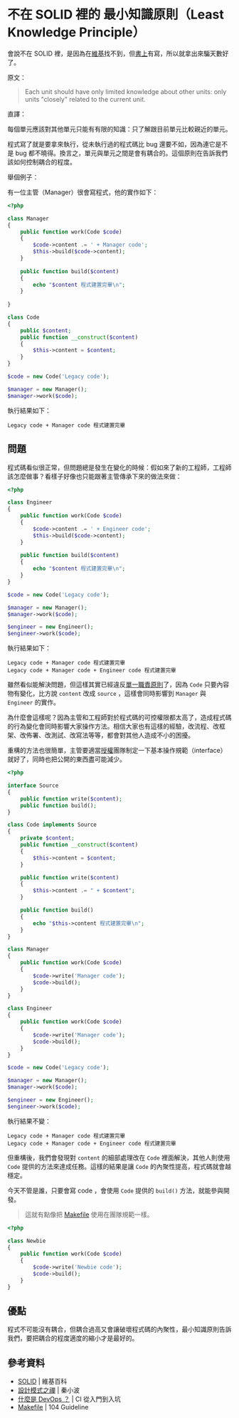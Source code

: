 # 不在 SOLID 裡的 最小知識原則（Least Knowledge Principle）

會說不在 SOLID 裡，是因為在[維基][SOLID]找不到，但[書上][設計模式之禪]有寫，所以就拿出來騙天數好了。

原文：

> Each unit should have only limited knowledge about other units: only units "closely" related to the current unit.

直譯：

每個單元應該對其他單元只能有有限的知識：只了解跟目前單元比較親近的單元。

程式寫了就是要拿來執行，從未執行過的程式碼比 bug 還要不如，因為連它是不是 bug 都不曉得。換言之，單元與單元之間是會有耦合的。這個原則在告訴我們該如何控制耦合的程度。

舉個例子：

有一位主管（Manager）很會寫程式，他的實作如下：

```php
<?php

class Manager
{
    public function work(Code $code)
    {
        $code->content .= ' + Manager code';
        $this->build($code->content);
    }
    
    public function build($content)
    {
        echo "$content 程式建置完畢\n";
    }
    
}

class Code
{
    public $content;
    public function __construct($content)
    {
        $this->content = $content;
    }
}

$code = new Code('Legacy code');

$manager = new Manager();
$manager->work($code);
```

執行結果如下：

```
Legacy code + Manager code 程式建置完畢
```

## 問題

程式碼看似很正常，但問題總是發生在變化的時候：假如來了新的工程師，工程師該怎麼做事？看樣子好像也只能跟著主管傳承下來的做法來做：

```php
<?php

class Engineer
{
    public function work(Code $code)
    {
        $code->content .= ' + Engineer code';
        $this->build($code->content);
    }
    
    public function build($content)
    {
        echo "$content 程式建置完畢\n";
    }
}

$code = new Code('Legacy code');

$manager = new Manager();
$manager->work($code);

$engineer = new Engineer();
$engineer->work($code);
```

執行結果如下：

```
Legacy code + Manager code 程式建置完畢
Legacy code + Manager code + Engineer code 程式建置完畢
```

雖然看似能解決問題，但這樣其實已經違反[單一職責原則][Day 7]了，因為 `Code` 只要內容物有變化，比方說 `content` 改成 `source` ，這樣會同時影響到 `Manager` 與 `Engineer` 的實作。

為什麼會這樣呢？因為主管和工程師對於程式碼的可控權限都太高了，造成程式碼的行為變化會同時影響大家操作方法。相信大家也有這樣的經驗，改流程、改框架、改佈署、改測試、改寫法等等，都會對其他人造成不小的困擾。

重構的方法也很簡單，主管要適當[授權][DevOps]團隊制定一下基本操作規範（interface）就好了，同時也把公開的東西盡可能減少。

```php
<?php

interface Source
{
    public function write($content);
    public function build();
}

class Code implements Source
{
    private $content;
    public function __construct($content)
    {
        $this->content = $content;
    }

    public function write($content)
    {
        $this->content .= " + $content";
    }

    public function build()
    {
        echo "$this->content 程式建置完畢\n";
    }
}

class Manager
{
    public function work(Code $code)
    {
        $code->write('Manager code');
        $code->build();
    }
}

class Engineer
{
    public function work(Code $code)
    {
        $code->write('Manager code');
        $code->build();
    }
}

$code = new Code('Legacy code');

$manager = new Manager();
$manager->work($code);

$engineer = new Engineer();
$engineer->work($code);
```

執行結果不變：

```
Legacy code + Manager code 程式建置完畢
Legacy code + Manager code + Engineer code 程式建置完畢
```

但重構後，我們會發現對 `content` 的細部處理改在 `Code` 裡面解決，其他人則使用 `Code` 提供的方法來達成任務。這樣的結果是讓 `Code` 的內聚性提高，程式碼就會越穩定。

今天不管是誰，只要會寫 code ，會使用 `Code` 提供的 `build()` 方法，就能參與開發。

> 這就有點像把 [Makefile][] 使用在團隊規範一樣。

```php
<?php

class Newbie
{
    public function work(Code $code)
    {
        $code->write('Newbie code');
        $code->build();
    }
}
```

## 優點

程式不可能沒有耦合，但耦合過高又會讓破壞程式碼的內聚性，最小知識原則告訴我們，要把耦合的程度適度的縮小才是最好的。

## 參考資料

* [SOLID][] | 維基百科
* [設計模式之禪][] | 秦小波
* [什麼是 DevOps ？][DevOps] | CI 從入門到入坑
* [Makefile][] | 104 Guideline

[SOLID]: https://en.wikipedia.org/wiki/SOLID_(object-oriented_design)
[設計模式之禪]: http://www.books.com.tw/products/CN11096287
[Makefile]: https://github.com/104corp/guideline/blob/master/build/makefile.md
[DevOps]: https://github.com/MilesChou/book-intro-of-ci/blob/release/docs/day01.md
[Day 7]: /docs/day07.md
